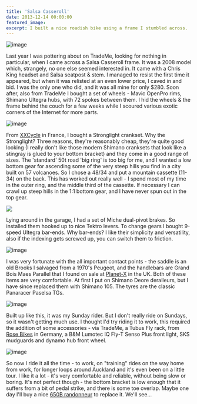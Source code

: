 ```yaml
---
title: 'Salsa Casseroll'
date: 2013-12-14 00:00:00
featured_image: 
excerpt: I built a nice roadish bike using a frame I stumbled across.
---
```


![image](https://farm3.staticflickr.com/2825/9491052363_d4016f701d_c.jpg)

Last year I was pottering about on TradeMe, looking for nothing in particular, when I came across a Salsa Casseroll frame. It was a 2008 model which, strangely, no one else seemed interested in. It came with a Chris King headset and Salsa seatpost & stem. I managed to resist the first time it appeared, but when it was relisted at an even lower price, I caved in and bid. I was the only one who did, and it was all mine for only $280. Soon after, also from TradeMe I bought a set of wheels - Mavic OpenPro rims, Shimano Ultegra hubs, with 72 spokes between them. I hid the wheels & the frame behind the couch for a few weeks while I scoured various exotic corners of the Internet for more parts.

![image](https://farm4.staticflickr.com/3691/9493850856_5ce86bf01f_c.jpg)

From [XXCycle](ww.xxcycle.com) in France, I bought a Stronglight crankset. Why the Stronglight? Three reasons, they're reasonably cheap, they're quite good looking (I really don't like those modern Shimano cranksets that look like a stingray is glued to your bottom bracket) and they come in a good range of sizes. The 'standard' 50t road 'big ring' is too big for me, and I wanted a low bottom gear for ascending some of the very steep hills you find in a city built on 57 volcanoes. So I chose a 48/34 and put a mountain cassette (11-34) on the back. This has worked out really well - I spend most of my time in the outer ring, and the middle third of the cassette. If necessary I can crawl up steep hills in the 1:1 bottom gear, and I have never spun out in the top gear.

![](https://farm4.staticflickr.com/3800/9491054631_48b61b6799_c.jpg)

Lying around in the garage, I had a set of Miche dual-pivot brakes. So installed them hooked up to nice Tektro levers. To change gears I bought 9-speed Ultegra bar-ends. Why bar-ends? I like their simplicity and versatility, also if the indexing gets screwed up, you can switch them to friction.

![image](https://farm4.staticflickr.com/3735/9493872428_d787ae45f3_c.jpg)

I was very fortunate with the all important contact points - the saddle is an old Brooks I salvaged from a 1970's Peugeot, and the handlebars are Grand Bois Maes Parallel that I found on sale at [Planet-X](https://www.planetx.co.uk/) in the UK. Both of these items are very comfortable. At first I put on Shimano Deore deraileurs, but I have since replaced them with Shimano 105. The tyres are the classic Panaracer Paselsa TGs.

![image](https://farm8.staticflickr.com/7440/9493849352_96afa35abb_c.jpg)

Built up like this, it was my Sunday rider. But I don't really ride on Sundays, so it wasn't getting much use. I thought I'd try riding it to work, this required the addition of some accessories - via TradeMe, a Tubus Fly rack, from [Rose Bikes](https://www.roseversand.de/) in Germany, a B&M Lumotec IQ Fly-T Senso Plus front light, SKS mudguards and dynamo hub front wheel.

![image](https://farm4.staticflickr.com/3774/9491053125_36d7bbae58_c.jpg)

So now I ride it all the time - to work, on "training" rides on the way home from work, for longer loops around Auckland and it's even been on a little tour. I like it a lot - it's very comfortable and reliable, without being slow or boring. It's not perfect though - the bottom bracket is low enough that it suffers from a bit of pedal strike, and there is some toe overlap. Maybe one day I'll buy a nice [650B randonneur](https://www.terrafermacycles.com/corsa-650b.html) to replace it. We'll see...
